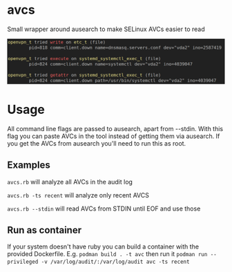 # avcs
Small wrapper around ausearch to make SELinux AVCs easier to read

![Screenshot of the output the tool generates](screenshot.jpg)

# Usage
All command line flags are passed to ausearch, apart from --stdin.
With this flag you can paste AVCs in the tool instead of getting them via ausearch.
If you get the AVCs from ausearch you'll need to run this as root.

## Examples
`avcs.rb`
will analyze all AVCs in the audit log

`avcs.rb -ts recent`
will analyze only recent AVCS

`avcs.rb --stdin`
will read AVCs from STDIN until EOF and use those

## Run as container
If your system doesn't have ruby you can build a container with the provided Dockerfile. E.g.
`podman build . -t avc`
then run it
`podman run --privileged -v /var/log/audit/:/var/log/audit avc -ts recent`
